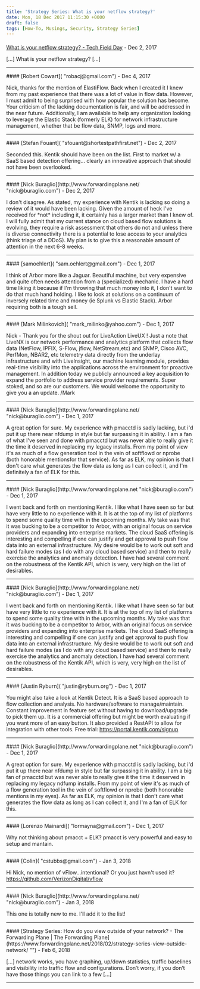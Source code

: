 ```yaml
---
title: 'Strategy Series: What is your netflow strategy?'
date: Mon, 18 Dec 2017 11:15:30 +0000
draft: false
tags: [How-To, Musings, Security, Strategy Series]
---
```



#### 
[What is your netflow strategy? - Tech Field Day](http://techfieldday.com/2017/netflow-strategy/ "") - <time datetime="2017-12-19 08:11:53">Dec 2, 2017</time>

\[…\] What is your netflow strategy? \[…\]
<hr />
#### 
[Robert Cowart]( "robacj@gmail.com") - <time datetime="2017-12-21 04:24:00">Dec 4, 2017</time>

Nick, thanks for the mention of ElastiFlow. Back when I created it I knew from my past experience that there was a lot of value in flow data. However, I must admit to being surprised with how popular the solution has become. Your criticism of the lacking documentation is fair, and will be addressed in the near future. Additionally, I am available to help any organization looking to leverage the Elastic Stack (formerly ELK) for network infrastructure management, whether that be flow data, SNMP, logs and more.
<hr />
#### 
[Stefan Fouant]( "sfouant@shortestpathfirst.net") - <time datetime="2017-12-26 13:07:00">Dec 2, 2017</time>

Seconded this. Kentik should have been on the list. First to market w/ a SaaS based detection offering... clearly an innovative approach that should not have been overlooked.
<hr />
#### 
[Nick Buraglio](http://www.forwardingplane.net/ "nick@buraglio.com") - <time datetime="2017-12-26 14:53:00">Dec 2, 2017</time>

I don't disagree. As stated, my experience with Kentik is lacking so doing a review of it would have been lacking. Given the amount of heck I've received for \*not\* including it, it certainly has a larger market than I knew of. I will fully admit that my current stance on cloud based flow solutions is evolving, they require a risk assessment that others do not and unless there is diverse connectivity there is a potential to lose access to your analytics (think triage of a DDoS). My plan is to give this a reasonable amount of attention in the next 6-8 weeks.
<hr />
#### 
[samoehlert]( "sam.oehlert@gmail.com") - <time datetime="2017-12-18 13:59:00">Dec 1, 2017</time>

I think of Arbor more like a Jaguar. Beautiful machine, but very expensive and quite often needs attention from a (specialized) mechanic. I have a hard time liking it because if I'm throwing that much money into it, I don't want to do that much hand holding. I like to look at solutions on a continuum of inversely related time and money (ie Splunk vs Elastic Stack). Arbor requiring both is a tough sell.
<hr />
#### 
[Mark Milinkovich]( "mark_milinko@yahoo.com") - <time datetime="2017-12-18 18:34:00">Dec 1, 2017</time>

Nick - Thank you for the shout out for LiveAction LiveUX ! Just a note that LiveNX is our network performance and analytics platform that collects flow data (NetFlow, IPFIX, S-Flow, jflow, NetStream,etc) and SNMP, Cisco AVC, PerfMon, NBAR2, etc telemetry data directly from the underlay infrastructure and with LiveInsight, our machine learning module, provides real-time visibility into the applications across the environment for proactive management. In addition today we publicly announced a key acquisition to expand the portfolio to address service provider requirements. Super stoked, and so are our customers. We would welcome the opportunity to give you a an update. /Mark
<hr />
#### 
[Nick Buraglio](http://www.forwardingplane.net/ "nick@buraglio.com") - <time datetime="2017-12-18 11:25:00">Dec 1, 2017</time>

A great option for sure. My experience with pmacctd is sadly lacking, but i'd put it up there near nfdump in style but far surpassing it in ability. I am a fan of what I've seen and done with pmacctd but was never able to really give it the time it deserved in replacing my legacy installs. From my point of view it's as much of a flow generation tool in the vein of softflowd or nprobe (both honorable mentionsfor that service). As far as ELK, my opinion is that I don't care what generates the flow data as long as I can collect it, and I'm definitely a fan of ELK for this.
<hr />
#### 
[Nick Buraglio](http://www.forwardingplane.net "nick@buraglio.com") - <time datetime="2017-12-18 11:19:34">Dec 1, 2017</time>

I went back and forth on mentioning Kentik. I like what I have seen so far but have very little to no experience with it. It is at the top of my list of platforms to spend some quality time with in the upcoming months. My take was that it was bucking to be a competitor to Arbor, with an original focus on service providers and expanding into enterprise markets. The cloud SaaS offering is interesting and compelling if one can justify and get approval to push flow data into an external infrastructure. My desire would be to work out soft and hard failure modes (as I do with any cloud based service) and then to really exercise the analytics and anomaly detection. I have had several comment on the robustness of the Kentik API, which is very, very high on the list of desirables.
<hr />
#### 
[Nick Buraglio](http://www.forwardingplane.net/ "nick@buraglio.com") - <time datetime="2017-12-18 11:24:00">Dec 1, 2017</time>

I went back and forth on mentioning Kentik. I like what I have seen so far but have very little to no experience with it. It is at the top of my list of platforms to spend some quality time with in the upcoming months. My take was that it was bucking to be a competitor to Arbor, with an original focus on service providers and expanding into enterprise markets. The cloud SaaS offering is interesting and compelling if one can justify and get approval to push flow data into an external infrastructure. My desire would be to work out soft and hard failure modes (as I do with any cloud based service) and then to really exercise the analytics and anomaly detection. I have had several comment on the robustness of the Kentik API, which is very, very high on the list of desirables.
<hr />
#### 
[Justin Ryburn]( "justin@ryburn.org") - <time datetime="2017-12-18 10:10:00">Dec 1, 2017</time>

You might also take a look at Kentik Detect. It is a SaaS based approach to flow collection and analysis. No hardware/software to manage/maintain. Constant improvement in feature set without having to download/upgrade to pick them up. It is a commercial offering but might be worth evaluating if you want more of an easy button. It also provided a RestAPI to allow for integration with other tools. Free trial: https://portal.kentik.com/signup
<hr />
#### 
[Nick Buraglio](http://www.forwardingplane.net "nick@buraglio.com") - <time datetime="2017-12-18 11:14:14">Dec 1, 2017</time>

A great option for sure. My experience with pmacctd is sadly lacking, but i'd put it up there near nfdump in style but far surpassing it in ability. I am a big fan of pmacctd but was never able to really give it the time it deserved in replacing my legacy ndfump installs. From my point of view it's as much of a flow generation tool in the vein of softflowd or nprobe (both honorable mentions in my eyes). As far as ELK, my opinion is that I don't care what generates the flow data as long as I can collect it, and I'm a fan of ELK for this.
<hr />
#### 
[Lorenzo Mainardi]( "lormayna@gmail.com") - <time datetime="2017-12-18 07:37:00">Dec 1, 2017</time>

Why not thinking about pmacct + ELK? pmacct is very powerful and easy to setup and mantain.
<hr />
#### 
[Colin]( "cstubbs@gmail.com") - <time datetime="2018-01-24 04:00:00">Jan 3, 2018</time>

Hi Nick, no mention of vFlow...intentional? Or you just havn't used it? https://github.com/VerizonDigital/vflow
<hr />
#### 
[Nick Buraglio](http://www.forwardingplane.net/ "nick@buraglio.com") - <time datetime="2018-01-24 16:09:00">Jan 3, 2018</time>

This one is totally new to me. I'll add it to the list!
<hr />
#### 
[Strategy Series: How do you view outside of your network? - The Forwarding Plane | The Forwarding Plane](https://www.forwardingplane.net/2018/02/strategy-series-view-outside-network/ "") - <time datetime="2018-02-10 10:58:39">Feb 6, 2018</time>

\[…\] network works, you have graphing, up/down statistics, traffic baselines and visibility into traffic flow and configurations. Don’t worry, if you don’t have those things you can link to a few \[…\]
<hr />
